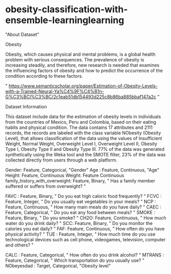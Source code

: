 # obesity-classification-with-ensemble-learninglearning

"About Dataset"

Obesity

Obesity, which causes physical and mental problems, is a global health problem with serious consequences. The prevalence of obesity is increasing steadily, and therefore, new research is needed that examines the influencing factors of obesity and how to predict the occurrence of the condition according to these factors.

" https://www.semanticscholar.org/paper/Estimation-of-Obesity-Levels-with-a-Trained-Neural-Ya%C4%9F%C4%B1n-G%C3%BCl%C3%BC/2c1eab51db154493d225c8b86ba885bbaf147a2c "

Dataset Information

This dataset include data for the estimation of obesity levels in individuals from the countries of Mexico, Peru and Colombia, based on their eating habits and physical condition. The data contains 17 attributes and 2111 records, the records are labeled with the class variable NObesity (Obesity Level), that allows classification of the data using the values of Insufficient Weight, Normal Weight, Overweight Level I, Overweight Level II, Obesity Type I, Obesity Type II and Obesity Type III. 77% of the data was generated synthetically using the Weka tool and the SMOTE filter, 23% of the data was collected directly from users through a web platform.

Gender: Feature, Categorical, "Gender"
Age : Feature, Continuous, "Age"
Height: Feature, Continuous
Weight: Feature Continuous
family_history_with_overweight: Feature, Binary, " Has a family member suffered or suffers from overweight? "

FAVC : Feature, Binary, " Do you eat high caloric food frequently? "
FCVC : Feature, Integer, " Do you usually eat vegetables in your meals? "
NCP : Feature, Continuous, " How many main meals do you have daily? "
CAEC : Feature, Categorical, " Do you eat any food between meals? "
SMOKE : Feature, Binary, " Do you smoke? "
CH2O: Feature, Continuous, " How much water do you drink daily? "
SCC: Feature, Binary, " Do you monitor the calories you eat daily? "
FAF: Feature, Continuous, " How often do you have physical activity? "
TUE : Feature, Integer, " How much time do you use technological devices such as cell phone, videogames, television, computer and others? "

CALC : Feature, Categorical, " How often do you drink alcohol? "
MTRANS : Feature, Categorical, " Which transportation do you usually use? "
NObeyesdad : Target, Categorical, "Obesity level"
